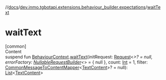//[docs](../../index.md)/[dev.inmo.tgbotapi.extensions.behaviour_builder.expectations](index.md)/[waitText](wait-text.md)



# waitText  
[common]  
Content  
suspend fun [BehaviourContext](../dev.inmo.tgbotapi.extensions.behaviour_builder/-behaviour-context/index.md).[waitText](wait-text.md)(initRequest: [Request](../dev.inmo.tgbotapi.requests.abstracts/-request/index.md)<*>? = null, errorFactory: [NullableRequestBuilder](index.md#%5Bdev.inmo.tgbotapi.extensions.behaviour_builder.expectations%2FNullableRequestBuilder%2F%2F%2FPointingToDeclaration%2F%5D%2FClasslikes%2F625018081)<*> = { null }, count: [Int](https://kotlinlang.org/api/latest/jvm/stdlib/kotlin/-int/index.html) = 1, filter: [CommonMessageToContentMapper](index.md#%5Bdev.inmo.tgbotapi.extensions.behaviour_builder.expectations%2FCommonMessageToContentMapper%2F%2F%2FPointingToDeclaration%2F%5D%2FClasslikes%2F625018081)<[TextContent](../dev.inmo.tgbotapi.types.message.content/-text-content/index.md)>? = null): [List](https://kotlinlang.org/api/latest/jvm/stdlib/kotlin.collections/-list/index.html)<[TextContent](../dev.inmo.tgbotapi.types.message.content/-text-content/index.md)>  



